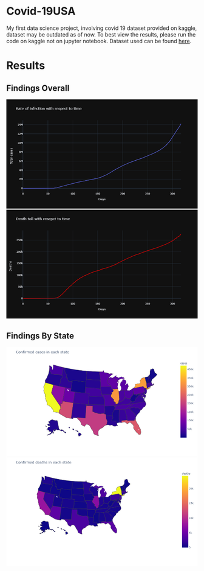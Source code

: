 # Covid-19USA
My first data science project, involving covid 19 dataset provided on kaggle, dataset may be outdated as of now. To best view the results, please run the code on kaggle not on jupyter notebook. Dataset used can be found [here](https://www.kaggle.com/sudalairajkumar/novel-corona-virus-2019-dataset).

# Results

## Findings Overall

![](Results/newplot.png)
![](Results/newplot%20(1).png)

## Findings By State
![](Results/newplot%20(3).png)
![](Results/newplot%20(2).png)
